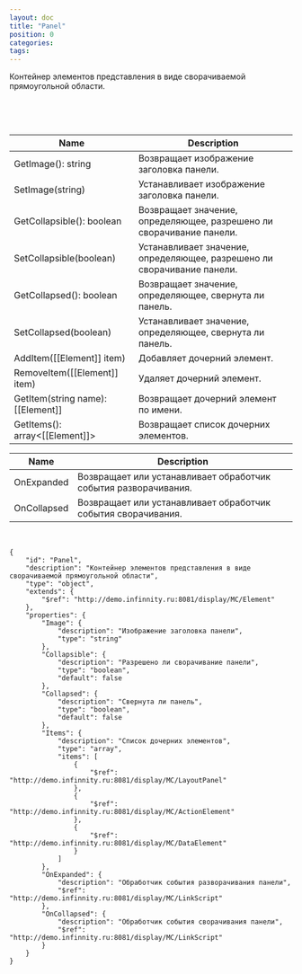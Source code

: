 ```yaml
---
layout: doc
title: "Panel"
position: 0
categories: 
tags: 
---
```


Контейнер элементов представления в виде сворачиваемой прямоугольной области.

 



 

|Name|Description|
|----|-----------|
|GetImage(): string|Возвращает изображение заголовка панели.|
|SetImage(string)|Устанавливает изображение заголовка панели.|
|GetCollapsible(): boolean|Возвращает значение, определяющее, разрешено ли сворачивание панели.|
|SetCollapsible(boolean)|Устанавливает значение, определяющее, разрешено ли сворачивание панели.|
|GetCollapsed(): boolean|Возвращает значение, определяющее, свернута ли панель.|
|SetCollapsed(boolean)|Устанавливает значение, определяющее, свернута ли панель.|
|AddItem([[Element]] item)|Добавляет дочерний элемент.|
|RemoveItem([[Element]] item)|Удаляет дочерний элемент.|
|GetItem(string name): [[Element]]|Возвращает дочерний элемент по имени.|
|GetItems(): array<[[Element]]>|Возвращает список дочерних элементов.|

|Name|Description|
|----|-----------|
|OnExpanded|Возвращает или устанавливает обработчик события разворачивания.|
|OnCollapsed|Возвращает или устанавливает обработчик события сворачивания.|

  

```
{
	"id": "Panel",
	"description": "Контейнер элементов представления в виде сворачиваемой прямоугольной области",
	"type": "object",
	"extends": {
		"$ref": "http://demo.infinnity.ru:8081/display/MC/Element"
	},
	"properties": {
		"Image": {
			"description": "Изображение заголовка панели",
			"type": "string"
		},
		"Collapsible": {
			"description": "Разрешено ли сворачивание панели",
			"type": "boolean",
			"default": false
		},
		"Collapsed": {
			"description": "Свернута ли панель",
			"type": "boolean",
			"default": false
		},
		"Items": {
			"description": "Список дочерних элементов",
			"type": "array",
			"items": [
				{
					"$ref": "http://demo.infinnity.ru:8081/display/MC/LayoutPanel"
				},
				{
					"$ref": "http://demo.infinnity.ru:8081/display/MC/ActionElement"
				},
				{
					"$ref": "http://demo.infinnity.ru:8081/display/MC/DataElement"
				}
			]
		},
		"OnExpanded": {
			"description": "Обработчик события разворачивания панели",
			"$ref": "http://demo.infinnity.ru:8081/display/MC/LinkScript"
		},
		"OnCollapsed": {
			"description": "Обработчик события сворачивания панели",
			"$ref": "http://demo.infinnity.ru:8081/display/MC/LinkScript"
		}
	}
}
```

 

 

